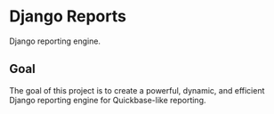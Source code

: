 # Django Reports
Django reporting engine.

## Goal
The goal of this project is to create a powerful, dynamic, and
efficient Django reporting engine for Quickbase-like reporting.
